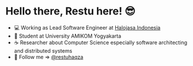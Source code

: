 # Hello there, Restu here! 😎

* 💻 Working as Lead Software Engineer at [Halojasa Indonesia](https://halojasa.com)
* 📖 Student at University AMIKOM Yogyakarta
* ☕️ Researcher about Computer Science especially software architecting and distributed systems
* 📨 Follow me => [@restuhaqza]()


